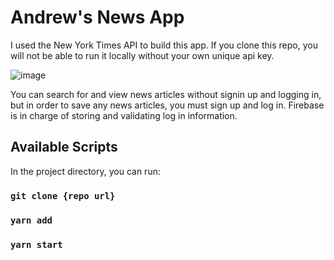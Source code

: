# Andrew's News App

I used the New York Times API to build this app. If you clone this repo, you will not be able to run it locally without your own unique api key.

![image](https://user-images.githubusercontent.com/83406605/150166419-9821aeee-70a0-4e47-b685-888a9fccfcd5.png)

You can search for and view news articles without signin up and logging in, but in order to save any news articles, you must sign up and log in. Firebase is in charge of storing and validating log in information. 

## Available Scripts

In the project directory, you can run:

### `git clone {repo url}`
### `yarn add`
### `yarn start`
